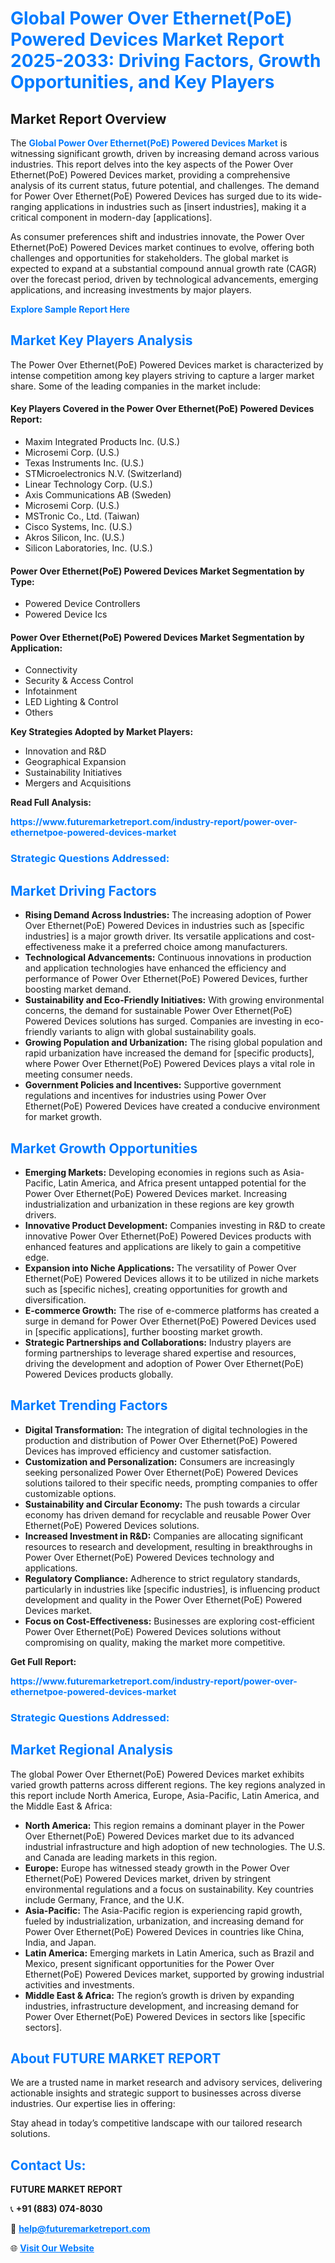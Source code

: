 <h1 style="color: #007BFF;">Global Power Over Ethernet(PoE) Powered Devices Market Report 2025-2033: Driving Factors, Growth Opportunities, and Key Players</h1>

<section id="overview">
<h2>Market Report Overview</h2>
<p>The <a href="https://www.futuremarketreport.com/industry-report/power-over-ethernetpoe-powered-devices-market" style="color: #007BFF; text-decoration: none;"><strong>Global Power Over Ethernet(PoE) Powered Devices Market</strong></a> is witnessing significant growth, driven by increasing demand across various industries. This report delves into the key aspects of the Power Over Ethernet(PoE) Powered Devices market, providing a comprehensive analysis of its current status, future potential, and challenges. The demand for Power Over Ethernet(PoE) Powered Devices has surged due to its wide-ranging applications in industries such as [insert industries], making it a critical component in modern-day [applications].</p>
<p>As consumer preferences shift and industries innovate, the Power Over Ethernet(PoE) Powered Devices market continues to evolve, offering both challenges and opportunities for stakeholders. The global market is expected to expand at a substantial compound annual growth rate (CAGR) over the forecast period, driven by technological advancements, emerging applications, and increasing investments by major players.</p>
</section>

<section id="overview">
<p><a href="https://www.futuremarketreport.com/request-sample/reportId=90715" style="color: #007BFF; text-decoration: none;"><strong>Explore Sample Report Here</strong></a></p>
</section>

<section id="key-players">
<h2 style="color: #007BFF;">Market Key Players Analysis</h2>
<p>The Power Over Ethernet(PoE) Powered Devices market is characterized by intense competition among key players striving to capture a larger market share. Some of the leading companies in the market include:</p>
<h4>Key Players Covered in the Power Over Ethernet(PoE) Powered Devices Report:</h4>
<ul><li>Maxim Integrated Products Inc. (U.S.)</li><li>Microsemi Corp. (U.S.)</li><li>Texas Instruments Inc. (U.S.)</li><li>STMicroelectronics N.V. (Switzerland)</li><li>Linear Technology Corp. (U.S.)</li><li>Axis Communications AB (Sweden)</li><li>Microsemi Corp. (U.S.)</li><li>MSTronic Co., Ltd. (Taiwan)</li><li>Cisco Systems, Inc. (U.S.)</li><li>Akros Silicon, Inc. (U.S.)</li><li>Silicon Laboratories, Inc. (U.S.)</li></ul>
<h4>Power Over Ethernet(PoE) Powered Devices Market Segmentation by Type:</h4>
<ul><li>Powered Device Controllers</li><li>Powered Device Ics</li></ul>

<h4>Power Over Ethernet(PoE) Powered Devices Market Segmentation by Application:</h4>
<ul><li>Connectivity</li><li>Security &amp; Access Control</li><li>Infotainment</li><li>LED Lighting &amp; Control</li><li>Others</li></ul>
<p><strong>Key Strategies Adopted by Market Players:</strong></p>
<ul>
<li>Innovation and R&D</li>
<li>Geographical Expansion</li>
<li>Sustainability Initiatives</li>
<li>Mergers and Acquisitions</li>
</ul>
</section>

<section>
<p><strong>Read Full Analysis: </strong></p><a href="https://www.futuremarketreport.com/industry-report/power-over-ethernetpoe-powered-devices-market" style="color: #007BFF; text-decoration: none;"><strong>https://www.futuremarketreport.com/industry-report/power-over-ethernetpoe-powered-devices-market</strong></a>
<h3 style="color: #007BFF;">Strategic Questions Addressed:</h3>
</section>

<section id="driving-factors">
<h2 style="color: #007BFF;">Market Driving Factors</h2>
<ul>
<li><strong>Rising Demand Across Industries:</strong> The increasing adoption of Power Over Ethernet(PoE) Powered Devices in industries such as [specific industries] is a major growth driver. Its versatile applications and cost-effectiveness make it a preferred choice among manufacturers.</li>
<li><strong>Technological Advancements:</strong> Continuous innovations in production and application technologies have enhanced the efficiency and performance of Power Over Ethernet(PoE) Powered Devices, further boosting market demand.</li>
<li><strong>Sustainability and Eco-Friendly Initiatives:</strong> With growing environmental concerns, the demand for sustainable Power Over Ethernet(PoE) Powered Devices solutions has surged. Companies are investing in eco-friendly variants to align with global sustainability goals.</li>
<li><strong>Growing Population and Urbanization:</strong> The rising global population and rapid urbanization have increased the demand for [specific products], where Power Over Ethernet(PoE) Powered Devices plays a vital role in meeting consumer needs.</li>
<li><strong>Government Policies and Incentives:</strong> Supportive government regulations and incentives for industries using Power Over Ethernet(PoE) Powered Devices have created a conducive environment for market growth.</li>
</ul>
</section>

<section id="growth-opportunities">
<h2 style="color: #007BFF;">Market Growth Opportunities</h2>
<ul>
<li><strong>Emerging Markets:</strong> Developing economies in regions such as Asia-Pacific, Latin America, and Africa present untapped potential for the Power Over Ethernet(PoE) Powered Devices market. Increasing industrialization and urbanization in these regions are key growth drivers.</li>
<li><strong>Innovative Product Development:</strong> Companies investing in R&D to create innovative Power Over Ethernet(PoE) Powered Devices products with enhanced features and applications are likely to gain a competitive edge.</li>
<li><strong>Expansion into Niche Applications:</strong> The versatility of Power Over Ethernet(PoE) Powered Devices allows it to be utilized in niche markets such as [specific niches], creating opportunities for growth and diversification.</li>
<li><strong>E-commerce Growth:</strong> The rise of e-commerce platforms has created a surge in demand for Power Over Ethernet(PoE) Powered Devices used in [specific applications], further boosting market growth.</li>
<li><strong>Strategic Partnerships and Collaborations:</strong> Industry players are forming partnerships to leverage shared expertise and resources, driving the development and adoption of Power Over Ethernet(PoE) Powered Devices products globally.</li>
</ul>
</section>

<section id="trending-factors">
<h2 style="color: #007BFF;">Market Trending Factors</h2>
<ul>
<li><strong>Digital Transformation:</strong> The integration of digital technologies in the production and distribution of Power Over Ethernet(PoE) Powered Devices has improved efficiency and customer satisfaction.</li>
<li><strong>Customization and Personalization:</strong> Consumers are increasingly seeking personalized Power Over Ethernet(PoE) Powered Devices solutions tailored to their specific needs, prompting companies to offer customizable options.</li>
<li><strong>Sustainability and Circular Economy:</strong> The push towards a circular economy has driven demand for recyclable and reusable Power Over Ethernet(PoE) Powered Devices solutions.</li>
<li><strong>Increased Investment in R&D:</strong> Companies are allocating significant resources to research and development, resulting in breakthroughs in Power Over Ethernet(PoE) Powered Devices technology and applications.</li>
<li><strong>Regulatory Compliance:</strong> Adherence to strict regulatory standards, particularly in industries like [specific industries], is influencing product development and quality in the Power Over Ethernet(PoE) Powered Devices market.</li>
<li><strong>Focus on Cost-Effectiveness:</strong> Businesses are exploring cost-efficient Power Over Ethernet(PoE) Powered Devices solutions without compromising on quality, making the market more competitive.</li>
</ul>
</section>

<section>
<p><strong>Get Full Report: </strong></p><a href="https://www.futuremarketreport.com/industry-report/power-over-ethernetpoe-powered-devices-market" style="color: #007BFF; text-decoration: none;"><strong>https://www.futuremarketreport.com/industry-report/power-over-ethernetpoe-powered-devices-market</strong></a>
<h3 style="color: #007BFF;">Strategic Questions Addressed:</h3>
</section>


<section id="regional-analysis">
<h2 style="color: #007BFF;">Market Regional Analysis</h2>
<p>The global Power Over Ethernet(PoE) Powered Devices market exhibits varied growth patterns across different regions. The key regions analyzed in this report include North America, Europe, Asia-Pacific, Latin America, and the Middle East & Africa:</p>
<ul>
<li><strong>North America:</strong> This region remains a dominant player in the Power Over Ethernet(PoE) Powered Devices market due to its advanced industrial infrastructure and high adoption of new technologies. The U.S. and Canada are leading markets in this region.</li>
<li><strong>Europe:</strong> Europe has witnessed steady growth in the Power Over Ethernet(PoE) Powered Devices market, driven by stringent environmental regulations and a focus on sustainability. Key countries include Germany, France, and the U.K.</li>
<li><strong>Asia-Pacific:</strong> The Asia-Pacific region is experiencing rapid growth, fueled by industrialization, urbanization, and increasing demand for Power Over Ethernet(PoE) Powered Devices in countries like China, India, and Japan.</li>
<li><strong>Latin America:</strong> Emerging markets in Latin America, such as Brazil and Mexico, present significant opportunities for the Power Over Ethernet(PoE) Powered Devices market, supported by growing industrial activities and investments.</li>
<li><strong>Middle East & Africa:</strong> The region’s growth is driven by expanding industries, infrastructure development, and increasing demand for Power Over Ethernet(PoE) Powered Devices in sectors like [specific sectors].</li>
</ul>
</section>

<footer>
<h2 style="color: #007BFF;">About FUTURE MARKET REPORT</h2>
<p>We are a trusted name in market research and advisory services, delivering actionable insights and strategic support to businesses across diverse industries. Our expertise lies in offering:</p>

<p>Stay ahead in today’s competitive landscape with our tailored research solutions.</p>

<h2 style="color: #007BFF;">Contact Us:</h2>
<p><strong>FUTURE MARKET REPORT</strong></p>
<p>📞 <strong>+91 (883) 074-8030</strong></p>
<p>📧 <strong><a href="mailto:help@futuremarketreport.com" style="color: #007BFF;">help@futuremarketreport.com</a></strong></p>
<p>🌐 <strong><a href="https://www.futuremarketreport.com/" style="color: #007BFF;">Visit Our Website</a></strong></p>
</footer>